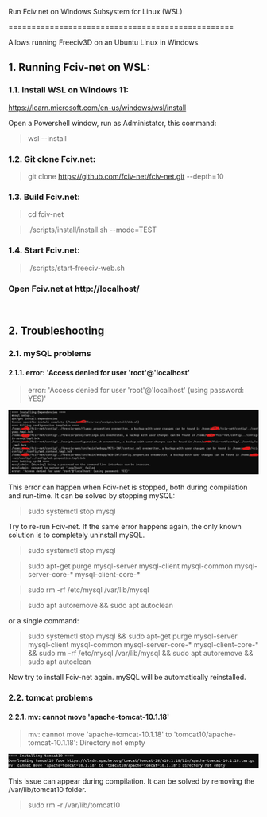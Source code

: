 Run Fciv.net on Windows Subsystem for Linux (WSL)

=================================================

  

Allows running Freeciv3D on an Ubuntu Linux in Windows.

  
## 1. Running Fciv-net on WSL:

### 1.1. Install WSL on Windows 11:

https://learn.microsoft.com/en-us/windows/wsl/install

Open a Powershell window, run as Administator, this command:

> wsl --install

  

### 1.2. Git clone Fciv.net:

> git clone https://github.com/fciv-net/fciv-net.git --depth=10

  

### 1.3. Build Fciv.net:

> cd fciv-net

> ./scripts/install/install.sh --mode=TEST

  

### 1.4. Start Fciv.net:

> ./scripts/start-freeciv-web.sh

  

### Open Fciv.net at http://localhost/

<br />

## 2. Troubleshooting

### 2.1. mySQL problems
#### 2.1.1. error: 'Access denied for user 'root'@'localhost'

> error: 'Access denied for user 'root'@'localhost' (using password: YES)'


![sql bug](https://raw.githubusercontent.com/fciv-net/fciv-net/main/doc/img/sql_bug.png  "")

This error can happen when Fciv-net is stopped, both during compilation and run-time. It can be solved by stopping mySQL:

> sudo systemctl stop mysql

  

Try to re-run Fciv-net. If the same error happens again, the only known solution is to completely uninstall mySQL.

> sudo systemctl stop mysql

> sudo apt-get purge mysql-server mysql-client mysql-common mysql-server-core-* mysql-client-core-*

> sudo rm -rf /etc/mysql /var/lib/mysql

> sudo apt autoremove && sudo apt autoclean

or a single  command:

> sudo systemctl stop mysql && sudo apt-get purge mysql-server mysql-client mysql-common mysql-server-core-* mysql-client-core-* && sudo rm -rf /etc/mysql /var/lib/mysql && sudo apt autoremove && sudo apt autoclean

Now try to install Fciv-net again. mySQL will be automatically reinstalled.

### 2.2. tomcat problems

#### 2.2.1. mv: cannot move 'apache-tomcat-10.1.18'

> mv: cannot move 'apache-tomcat-10.1.18' to 'tomcat10/apache-tomcat-10.1.18': Directory not empty


![tomcat bug](https://raw.githubusercontent.com/fciv-net/fciv-net/main/doc/img/tomcat_bug.png  "")

This issue can appear during compilation. It can be solved by removing the /var/lib/tomcat10 folder.
> sudo rm -r /var/lib/tomcat10